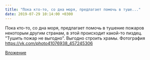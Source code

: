 ```yaml
---
title: "Пока кто-то, со дна моря, предлагает помочь в туше..."
date: 2019-07-29 10:14:00 +0300
---
```


Пока кто-то, со дна моря, предлагает помочь в тушение пожаров некоторым другим странам, в этой происходит какой-то пиздец. "Тушить пожар не выгодно". Выгодно строить храмы.
Фотография
https://vk.com/photo41076938_457245306

[Вложение](https://vk.com/photo41076938_457245306)
